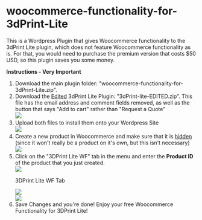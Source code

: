 # woocommerce-functionality-for-3dPrint-Lite
This is a Wordpress Plugin that gives Woocommerce functionality to the 3dPrint Lite plugin, which does not feature Woocommerce functionality as is. For that, you would need to purchase the premium version that costs $50 USD, so this plugin saves you some money.

<b>Instructions - Very Important</b>
<ol>
  <li>Download the main plugin folder: "woocommerce-functionality-for-3dPrint-Lite.zip".</li>
  <li>Download the <u>Edited</u> 3dPrint Lite Plugin: "3dPrint-lite-EDITED.zip". This file has the email address and comment fields removed, as well as the button that says "Add to cart" rather than "Request a Quote"<br><img src="https://i.imgur.com/OcJMRYD.png"></li>
  <li>Upload both files to install them onto your Wordpress Site<br><img src="https://www.wonderplugin.com/wp-content/uploads/2018/02/Upload-plugin.png"></li>
  <li>Create a new product in Woocommerce and make sure that it is <a href="https://pluginrepublic.com/woocommerce-hidden-products/">hidden</a> (since it won't really be a product on it's own, but this isn't necessary)<br><img src="https://docs.woocommerce.com/wp-content/uploads/2017/06/woocommerce-importer-exporter.png"></li>
  <li>Click on the "3DPrint Lite WF" tab in the menu and enter the <b>Product ID</b> of the product that you just created.</li>
  <img src="https://slocumthemes.com/wp-content/uploads/2014/07/find-product-id-woocommerce.jpg">
  <p>3DPrint Lite WF Tab</p>
  <img src="https://i.imgur.com/ip3MZiI.png">
  <br>
  <img src="https://i.imgur.com/Xu2cm4B.png">
  <li>Save Changes and you're done! Enjoy your free Woocommerce Functionality for 3DPrint Lite!</li>
</ol>
